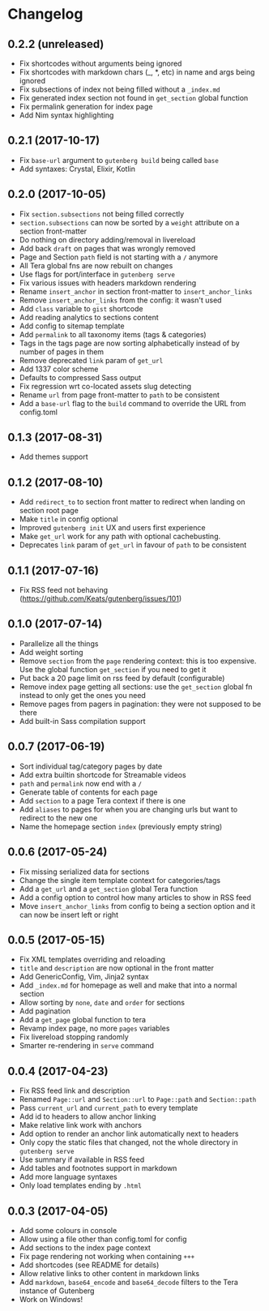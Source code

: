 # Changelog

## 0.2.2 (unreleased)

- Fix shortcodes without arguments being ignored
- Fix shortcodes with markdown chars (_, *, etc) in name and args being ignored
- Fix subsections of index not being filled without a `_index.md`
- Fix generated index section not found in `get_section` global function
- Fix permalink generation for index page
- Add Nim syntax highlighting


## 0.2.1 (2017-10-17)

- Fix `base-url` argument to `gutenberg build` being called `base`
- Add syntaxes: Crystal, Elixir, Kotlin

## 0.2.0 (2017-10-05)

- Fix `section.subsections` not being filled correctly
- `section.subsections` can now be sorted by a `weight` attribute on a section front-matter
- Do nothing on directory adding/removal in livereload
- Add back `draft` on pages that was wrongly removed
- Page and Section `path` field is not starting with a `/` anymore
- All Tera global fns are now rebuilt on changes
- Use flags for port/interface in `gutenberg serve`
- Fix various issues with headers markdown rendering
- Rename `insert_anchor` in section front-matter to `insert_anchor_links`
- Remove `insert_anchor_links` from the config: it wasn't used
- Add `class` variable to `gist` shortcode
- Add reading analytics to sections content
- Add config to sitemap template
- Add `permalink` to all taxonomy items (tags & categories)
- Tags in the tags page are now sorting alphabetically instead of by number of pages in them
- Remove deprecated `link` param of `get_url`
- Add 1337 color scheme
- Defaults to compressed Sass output
- Fix regression wrt co-located assets slug detecting
- Rename `url` from page front-matter to `path` to be consistent
- Add a `base-url` flag to the `build` command to override the URL from config.toml

## 0.1.3 (2017-08-31)

- Add themes support


## 0.1.2 (2017-08-10)

- Add `redirect_to` to section front matter to redirect when landing on section
root page
- Make `title` in config optional
- Improved `gutenberg init` UX and users first experience
- Make `get_url` work for any path with optional cachebusting. 
- Deprecates `link` param of `get_url` in favour of `path` to be consistent

## 0.1.1 (2017-07-16)

- Fix RSS feed not behaving (https://github.com/Keats/gutenberg/issues/101)

## 0.1.0 (2017-07-14)

- Parallelize all the things
- Add weight sorting
- Remove `section` from the `page` rendering context: this is too expensive. Use
the global function `get_section` if you need to get it
- Put back a 20 page limit on rss feed by default (configurable)
- Remove index page getting all sections: use the `get_section` global fn instead to
only get the ones you need
- Remove pages from pagers in pagination: they were not supposed to be there
- Add built-in Sass compilation support


## 0.0.7 (2017-06-19)

- Sort individual tag/category pages by date
- Add extra builtin shortcode for Streamable videos
- `path` and `permalink` now end with a `/`
- Generate table of contents for each page
- Add `section` to a page Tera context if there is one
- Add `aliases` to pages for when you are changing urls but want to redirect
to the new one
- Name the homepage section `index` (previously empty string)

## 0.0.6 (2017-05-24)

- Fix missing serialized data for sections
- Change the single item template context for categories/tags
- Add a `get_url` and a `get_section` global Tera function
- Add a config option to control how many articles to show in RSS feed
- Move `insert_anchor_links` from config to being a section option and it can
now be insert left or right


## 0.0.5 (2017-05-15)

- Fix XML templates overriding and reloading
- `title` and `description` are now optional in the front matter
- Add GenericConfig, Vim, Jinja2 syntax
- Add `_index.md` for homepage as well and make that into a normal section
- Allow sorting by `none`, `date` and `order` for sections
- Add pagination
- Add a `get_page` global function to tera
- Revamp index page, no more `pages` variables
- Fix livereload stopping randomly
- Smarter re-rendering in `serve` command

## 0.0.4 (2017-04-23)

- Fix RSS feed link and description
- Renamed `Page::url` and `Section::url` to `Page::path` and `Section::path`
- Pass `current_url` and `current_path` to every template
- Add id to headers to allow anchor linking
- Make relative link work with anchors
- Add option to render an anchor link automatically next to headers
- Only copy the static files that changed, not the whole directory in `gutenberg serve`
- Use summary if available in RSS feed
- Add tables and footnotes support in markdown
- Add more language syntaxes
- Only load templates ending by `.html`

## 0.0.3 (2017-04-05)

- Add some colours in console
- Allow using a file other than config.toml for config
- Add sections to the index page context
- Fix page rendering not working when containing `+++`
- Add shortcodes (see README for details)
- Allow relative links to other content in markdown links
- Add `markdown`, `base64_encode` and `base64_decode` filters to the Tera instance of Gutenberg
- Work on Windows!
